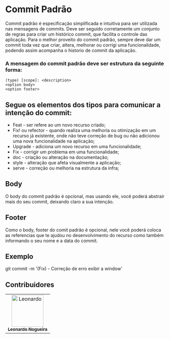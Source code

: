 # Commit Padrão

Commit padrão é especificação simplificada e intuitiva para ser utilizada nas mensagens de commits. Deve ser seguido corretamente um conjunto de regras para criar um histórico commit, que facilita o controle das aplicação.
Para o melhor proveito do commit padrão, sempre deve dar um commit toda vez que criar, altera, melhorar ou corrigi uma funcionalidade, podendo assim acompanha o historio de commit da aplicação.

### A mensagem do commit padrão deve ser estrutura da seguinte forma:

```
(type) [scope]: <description>
<option body>
<option footer>
```

## Segue os elementos dos tipos para comunicar a intenção do commit:

- Feat - ser refere ao um novo recurso criado;
- Fix! ou refector - quando realiza uma melhoria ou otimização em um recurso já existente, onde não teve correção de bug ou não adicionou uma nova funcionalidade na aplicação;
- Upgrade - adiciona um novo recurso em uma funcionalidade;
- Fix - corrigir um problema em uma funcionalidade;
- doc - criação ou alteração na documentação;
- style - alteração que afeta visualmente a aplicação;
- serve - correção ou melhoria na estrutura da infra;

## Body

O body do commit padrão é opcional, mas usando ele, você poderá abstrair mais do seu commit, deixando claro a sua intenção.

## Footer

Como o body, footer do comit padrão é opcional, nele você poderá coloca as referencias que te ajudou no desenvolvimento do recurso como também informando o seu nome e a data do commit.

## Exemplo

git commit -m '(Fix) - Correção de erro exibir a window'

## Contribuidores

<table>
  <tr>
    <td align="center">
      <a href="https://github.com/master-jr">
        <img src="https://media.licdn.com/dms/image/D4D03AQHJwPniMGBX5g/profile-displayphoto-shrink_800_800/0/1672283207011?e=1684972800&v=beta&t=IQ8ospuAguRiszyD0bSr3IDpYM69dUYiAk9GY3G-VVM" width="100px;" alt="Leonardo"/><br>
        <sub>
          <b>Leonardo Nogueira</b>
        </sub>
      </a>
    </td>
  </tr>
</table>
